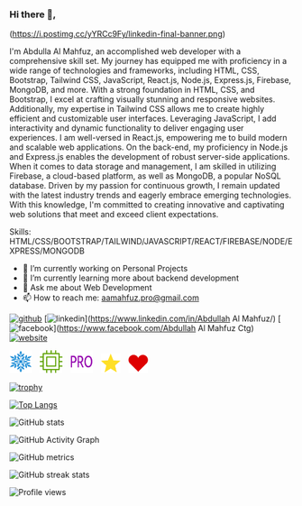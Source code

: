 ### Hi there 👋,
(https://i.postimg.cc/yYRCc9Fy/linkedin-final-banner.png)

I'm Abdulla Al Mahfuz, an accomplished web developer with a comprehensive skill set. My journey has equipped me with proficiency in a wide range of technologies and frameworks, including HTML, CSS, Bootstrap, Tailwind CSS, JavaScript, React.js, Node.js, Express.js, Firebase, MongoDB, and more. With a strong foundation in HTML, CSS, and Bootstrap, I excel at crafting visually stunning and responsive websites. Additionally, my expertise in Tailwind CSS allows me to create highly efficient and customizable user interfaces. Leveraging JavaScript, I add interactivity and dynamic functionality to deliver engaging user experiences. I am well-versed in React.js, empowering me to build modern and scalable web applications. On the back-end, my proficiency in Node.js and Express.js enables the development of robust server-side applications. When it comes to data storage and management, I am skilled in utilizing Firebase, a cloud-based platform, as well as MongoDB, a popular NoSQL database. Driven by my passion for continuous growth, I remain updated with the latest industry trends and eagerly embrace emerging technologies. With this knowledge, I'm committed to creating innovative and captivating web solutions that meet and exceed client expectations.

Skills: HTML/CSS/BOOTSTRAP/TAILWIND/JAVASCRIPT/REACT/FIREBASE/NODE/EXPRESS/MONGODB

- 🔭 I’m currently working on Personal Projects 
- 🌱 I’m currently learning more about backend development 
- 💬 Ask me about Web Development 
- 📫 How to reach me: aamahfuz.pro@gmail.com 


[<img src='https://cdn.jsdelivr.net/npm/simple-icons@3.0.1/icons/github.svg' alt='github' height='40'>](https://github.com/mahfuzctg)  [<img src='https://cdn.jsdelivr.net/npm/simple-icons@3.0.1/icons/linkedin.svg' alt='linkedin' height='40'>](https://www.linkedin.com/in/Abdullah Al Mahfuz/)  [<img src='https://cdn.jsdelivr.net/npm/simple-icons@3.0.1/icons/facebook.svg' alt='facebook' height='40'>](https://www.facebook.com/Abdullah Al Mahfuz Ctg)  [<img src='https://cdn.jsdelivr.net/npm/simple-icons@3.0.1/icons/icloud.svg' alt='website' height='40'>](https://aamahfuz.netlify.app/)  

<a href='https://archiveprogram.github.com/'><img src='https://raw.githubusercontent.com/acervenky/animated-github-badges/master/assets/acbadge.gif' width='40' height='40'></a> <a href='https://docs.github.com/en/developers'><img src='https://raw.githubusercontent.com/acervenky/animated-github-badges/master/assets/devbadge.gif' width='40' height='40'></a> <a href='https://github.com/pricing'><img src='https://raw.githubusercontent.com/acervenky/animated-github-badges/master/assets/pro.gif' width='40' height='40'></a> <a href='https://stars.github.com/'><img src='https://raw.githubusercontent.com/acervenky/animated-github-badges/master/assets/starbadge.gif' width='35' height='35'></a> <a href='https://docs.github.com/en/github/supporting-the-open-source-community-with-github-sponsors'><img src='https://raw.githubusercontent.com/acervenky/animated-github-badges/master/assets/sponsorbadge.gif' width='35' height='35'></a> 

[![trophy](https://github-profile-trophy.vercel.app/?username=mahfuzctg)](https://github.com/ryo-ma/github-profile-trophy)

[![Top Langs](https://github-readme-stats.vercel.app/api/top-langs/?username=mahfuzctg)](https://github.com/anuraghazra/github-readme-stats)

![GitHub stats](https://github-readme-stats.vercel.app/api?username=mahfuzctg&show_icons=true&count_private=true)  

![GitHub Activity Graph](https://activity-graph.herokuapp.com/graph?username=mahfuzctg)  

![GitHub metrics](https://metrics.lecoq.io/mahfuzctg)  

![GitHub streak stats](https://streak-stats.demolab.com/?user=mahfuzctg)  

![Profile views](https://gpvc.arturio.dev/mahfuzctg)  
